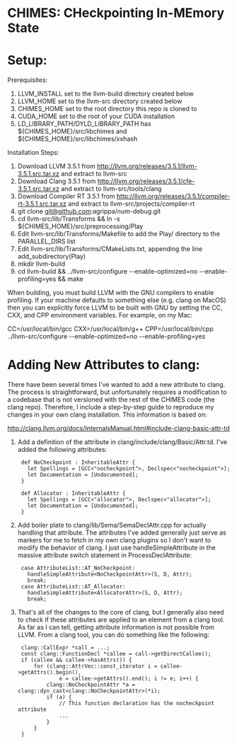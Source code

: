 CHIMES: CHeckpointing In-MEmory State
=========

Setup:
======

Prerequisites:

1. LLVM_INSTALL set to the llvm-build directory created below
2. LLVM_HOME set to the llvm-src directory created below
3. CHIMES_HOME set to the root directory this repo is cloned to
4. CUDA_HOME set to the root of your CUDA installation
5. LD_LIBRARY_PATH/DYLD_LIBRARY_PATH has ${CHIMES_HOME}/src/libchimes and ${CHIMES_HOME}/src/libchimes/xxhash

Installation Steps:

1. Download LLVM 3.5.1 from http://llvm.org/releases/3.5.1/llvm-3.5.1.src.tar.xz and extract to llvm-src
2. Download Clang 3.5.1 from http://llvm.org/releases/3.5.1/cfe-3.5.1.src.tar.xz and extract to llvm-src/tools/clang
3. Download Compiler RT 3.5.1 from http://llvm.org/releases/3.5.1/compiler-rt-3.5.1.src.tar.xz and extract to llvm-src/projects/compiler-rt
4. git clone git@github.com:agrippa/num-debug.git
5. cd llvm-src/lib/Transforms && ln -s ${CHIMES_HOME}/src/preprocessing/Play
6. Edit llvm-src/lib/Transforms/Makefile to add the Play/ directory to the PARALLEL_DIRS list
7. Edit llvm-src/lib/Transforms/CMakeLists.txt, appending the line add_subdirectory(Play)
8. mkdir llvm-build
9. cd llvm-build && ../llvm-src/configure --enable-optimized=no --enable-profiling=yes && make

When building, you must build LLVM with the GNU compilers to enable profiling.
If your machine defaults to something else (e.g. clang on MacOS) then you can
explicitly force LLVM to be built with GNU by setting the CC, CXX, and CPP
environment variables. For example, on my Mac:

CC=/usr/local/bin/gcc CXX=/usr/local/bin/g++ CPP=/usr/local/bin/cpp \
    ../llvm-src/configure --enable-optimized=no --enable-profiling=yes


Adding New Attributes to clang:
=============================

There have been several times I've wanted to add a new attribute to clang. The
process is straightforward, but unfortunately requires a modification to a
codebase that is not versioned with the rest of the CHIMES code (the clang
repo). Therefore, I include a step-by-step guide to reproduce my changes in your
own clang installation. This information is based on:

http://clang.llvm.org/docs/InternalsManual.html#include-clang-basic-attr-td

1. Add a definition of the attribute in clang/include/clang/Basic/Attr.td. I've
   added the following attributes:

        def NoCheckpoint : InheritableAttr {
          let Spellings = [GCC<"nocheckpoint">, Declspec<"nocheckpoint">];
          let Documentation = [Undocumented];
        }
        
        def Allocator : InheritableAttr {
          let Spellings = [GCC<"allocator">, Declspec<"allocator">];
          let Documentation = [Undocumented];
        }

2. Add boiler plate to clang/lib/Sema/SemaDeclAttr.cpp for actually handling
   that attribute. The attributes I've added generally just serve as markers for
   me to fetch in my own clang plugins so I don't want to modify the behavior of
   clang. I just use handleSimpleAttribute in the massive attribute switch
   statement in ProcessDeclAttribute:

        case AttributeList::AT_NoCheckpoint:
          handleSimpleAttribute<NoCheckpointAttr>(S, D, Attr);
          break;
        case AttributeList::AT_Allocator:
          handleSimpleAttribute<AllocatorAttr>(S, D, Attr);
          break;

3. That's all of the changes to the core of clang, but I generally also need to
   check if these attributes are applied to an element from a clang tool. As far
   as I can tell, getting attribute information is not possible from LLVM. From
   a clang tool, you can do something like the following:

        clang::CallExpr *call = ...;
        const clang::FunctionDecl *callee = call->getDirectCallee();
        if (callee && callee->hasAttrs()) {
            for (clang::AttrVec::const_iterator i = callee->getAttrs().begin(),
                    e = callee->getAttrs().end(); i != e; i++) {
                clang::NoCheckpointAttr *a = clang::dyn_cast<clang::NoCheckpointAttr>(*i);
                if (a) {
                    // This function declaration has the nocheckpoint attribute
                    ...
                }
            }
        }
